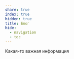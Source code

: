 ```yaml
---
share: true
index: true
hidden: true
title: Блог
hide:
  - navigation
  - toc
---
```


Какая-то важная информация